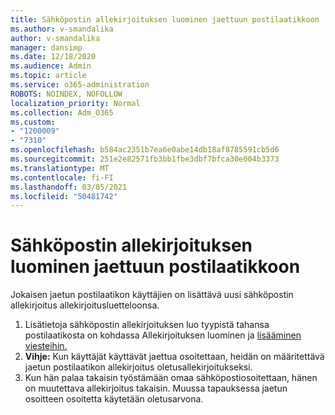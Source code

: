 ```yaml
---
title: Sähköpostin allekirjoituksen luominen jaettuun postilaatikkoon
ms.author: v-smandalika
author: v-smandalika
manager: dansimp
ms.date: 12/18/2020
ms.audience: Admin
ms.topic: article
ms.service: o365-administration
ROBOTS: NOINDEX, NOFOLLOW
localization_priority: Normal
ms.collection: Adm_O365
ms.custom:
- "1200009"
- "7310"
ms.openlocfilehash: b584ac2351b7ea6e0abe14db18af8785591cb5d6
ms.sourcegitcommit: 251e2e82571fb3bb1fbe3dbf7bfca30e004b3373
ms.translationtype: MT
ms.contentlocale: fi-FI
ms.lasthandoff: 03/05/2021
ms.locfileid: "50481742"
---
```

# <a name="create-an-email-signature-for-a-shared-mailbox"></a>Sähköpostin allekirjoituksen luominen jaettuun postilaatikkoon

Jokaisen jaetun postilaatikon käyttäjien on lisättävä uusi sähköpostin allekirjoitus allekirjoitusluetteloonsa.

1. Lisätietoja sähköpostin allekirjoituksen luo tyypistä tahansa postilaatikosta on kohdassa Allekirjoituksen luominen ja [lisääminen viesteihin.](https://support.office.com/article/8ee5d4f4-68fd-464a-a1c1-0e1c80bb27f2)
2. **Vihje:** Kun käyttäjät käyttävät jaettua osoitettaan, heidän on määritettävä jaetun postilaatikon allekirjoitus oletusallekirjoitukseksi.
3. Kun hän palaa takaisin työstämään omaa sähköpostiosoitettaan, hänen on muutettava allekirjoitus takaisin. Muussa tapauksessa jaetun osoitteen osoitetta käytetään oletusarvona.